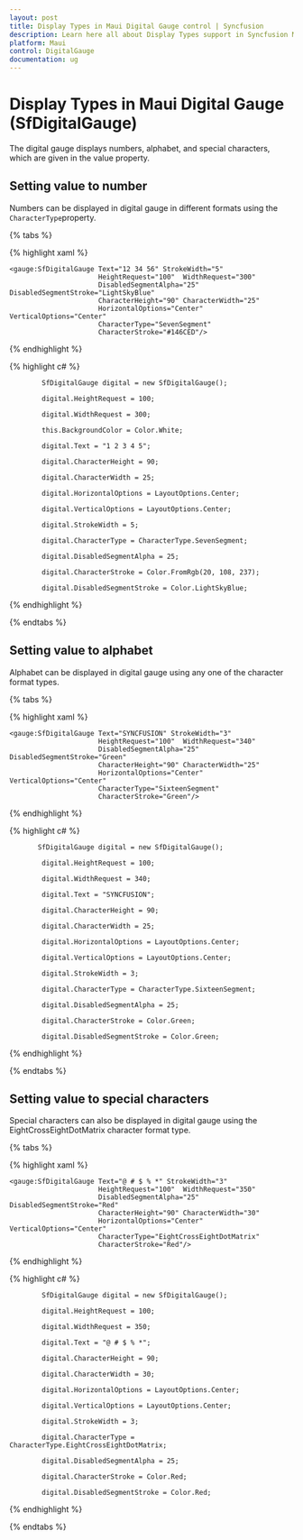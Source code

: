```yaml
---
layout: post
title: Display Types in Maui Digital Gauge control | Syncfusion
description: Learn here all about Display Types support in Syncfusion Maui Digital Gauge (SfDigitalGauge) control and more.
platform: Maui
control: DigitalGauge
documentation: ug
---
```


# Display Types in Maui Digital Gauge (SfDigitalGauge)

The digital gauge displays numbers, alphabet, and special characters, which are given in the value property.

## Setting value to number

Numbers can be displayed in digital gauge in different formats using the `CharacterType`property.

{% tabs %}

{% highlight xaml %}

    <gauge:SfDigitalGauge Text="12 34 56" StrokeWidth="5" 
                          HeightRequest="100"  WidthRequest="300"
                          DisabledSegmentAlpha="25" DisabledSegmentStroke="LightSkyBlue"
                          CharacterHeight="90" CharacterWidth="25" 
                          HorizontalOptions="Center" VerticalOptions="Center"
                          CharacterType="SevenSegment" 
                          CharacterStroke="#146CED"/>
{% endhighlight %}

{% highlight c# %}

            SfDigitalGauge digital = new SfDigitalGauge();

            digital.HeightRequest = 100;

            digital.WidthRequest = 300;

            this.BackgroundColor = Color.White;

            digital.Text = "1 2 3 4 5";

            digital.CharacterHeight = 90;

            digital.CharacterWidth = 25;

            digital.HorizontalOptions = LayoutOptions.Center;

            digital.VerticalOptions = LayoutOptions.Center;

            digital.StrokeWidth = 5;

            digital.CharacterType = CharacterType.SevenSegment;

            digital.DisabledSegmentAlpha = 25;

            digital.CharacterStroke = Color.FromRgb(20, 108, 237);

            digital.DisabledSegmentStroke = Color.LightSkyBlue;


{% endhighlight %}

{% endtabs %}

## Setting value to alphabet

Alphabet can be displayed in digital gauge using any one of the character format types.

{% tabs %}

{% highlight xaml %}

    <gauge:SfDigitalGauge Text="SYNCFUSION" StrokeWidth="3" 
                          HeightRequest="100"  WidthRequest="340"
                          DisabledSegmentAlpha="25" DisabledSegmentStroke="Green"
                          CharacterHeight="90" CharacterWidth="25" 
                          HorizontalOptions="Center" VerticalOptions="Center"
                          CharacterType="SixteenSegment" 
                          CharacterStroke="Green"/>

{% endhighlight %}

{% highlight c# %}

           SfDigitalGauge digital = new SfDigitalGauge();

            digital.HeightRequest = 100;

            digital.WidthRequest = 340;

            digital.Text = "SYNCFUSION";

            digital.CharacterHeight = 90;

            digital.CharacterWidth = 25;

            digital.HorizontalOptions = LayoutOptions.Center;

            digital.VerticalOptions = LayoutOptions.Center;

            digital.StrokeWidth = 3;

            digital.CharacterType = CharacterType.SixteenSegment;

            digital.DisabledSegmentAlpha = 25;

            digital.CharacterStroke = Color.Green;

            digital.DisabledSegmentStroke = Color.Green;

{% endhighlight %}

{% endtabs %}

## Setting value to special characters

Special characters can also be displayed in digital gauge using the EightCrossEightDotMatrix character format type.

{% tabs %}

{% highlight xaml %}

    <gauge:SfDigitalGauge Text="@ # $ % *" StrokeWidth="3" 
                          HeightRequest="100"  WidthRequest="350"
                          DisabledSegmentAlpha="25" DisabledSegmentStroke="Red"
                          CharacterHeight="90" CharacterWidth="30" 
                          HorizontalOptions="Center" VerticalOptions="Center"
                          CharacterType="EightCrossEightDotMatrix" 
                          CharacterStroke="Red"/>

{% endhighlight %}

{% highlight c# %}

            SfDigitalGauge digital = new SfDigitalGauge();

            digital.HeightRequest = 100;

            digital.WidthRequest = 350;

            digital.Text = "@ # $ % *";

            digital.CharacterHeight = 90;

            digital.CharacterWidth = 30;

            digital.HorizontalOptions = LayoutOptions.Center;

            digital.VerticalOptions = LayoutOptions.Center;

            digital.StrokeWidth = 3;

            digital.CharacterType = CharacterType.EightCrossEightDotMatrix;

            digital.DisabledSegmentAlpha = 25;

            digital.CharacterStroke = Color.Red;

            digital.DisabledSegmentStroke = Color.Red;

{% endhighlight %}

{% endtabs %}

